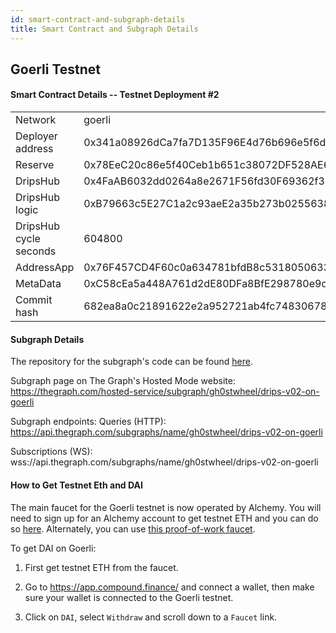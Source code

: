 ```yaml
---
id: smart-contract-and-subgraph-details
title: Smart Contract and Subgraph Details
---
```

  
## Goerli Testnet

#### Smart Contract Details -- Testnet Deployment #2

<table>
<tr><td>Network</td><td>goerli</td></tr>
<tr><td>Deployer address</td><td>0x341a08926dCa7fa7D135F96E4d76b696e5f6d38d</td></tr>
<tr><td>Reserve</td><td>0x78EeC20c86e5f40Ceb1b651c38072DF528AE6407</td></tr>
<tr><td>DripsHub</td><td>0x4FaAB6032dd0264a8e2671F56fd30F69362f31Ad</td></tr>
<tr><td>DripsHub logic</td><td>0xB79663c5E27C1a2c93aeE2a35b273b0255638267</td></tr>
<tr><td>DripsHub cycle seconds</td><td>604800</td></tr>
<tr><td>AddressApp</td><td>0x76F457CD4F60c0a634781bfdB8c5318050633A08</td></tr>
<tr><td>MetaData</td><td>0xC58cEa5a448A761d2dE80DFa8BfE298780e9dd66</td></tr>
<tr><td>Commit hash</td><td>682ea8a0c21891622e2a952721ab4fc748306788</td></tr>
</table>

#### Subgraph Details

The repository for the subgraph's code can be found 
<a href="https://github.com/radicle-dev/drips-subgraph/tree/v0.2" target="_blank">here</a>.

Subgraph page on The Graph's Hosted Mode website:
<br><a href="https://thegraph.com/hosted-service/subgraph/gh0stwheel/drips-v02-on-goerli" target="_blank">https://thegraph.com/hosted-service/subgraph/gh0stwheel/drips-v02-on-goerli</a>

Subgraph endpoints:
Queries (HTTP):
<br>https://api.thegraph.com/subgraphs/name/gh0stwheel/drips-v02-on-goerli

Subscriptions (WS):
<br>wss://api.thegraph.com/subgraphs/name/gh0stwheel/drips-v02-on-goerli

#### How to Get Testnet Eth and DAI

The main faucet for the Goerli testnet is now operated by Alchemy. You will need to sign up for an Alchemy account to get testnet
ETH and you can do so [here][gf]. Alternately, you can use [this proof-of-work faucet][gp].

To get DAI on Goerli:

1. First get testnet ETH from the faucet.

2. Go to <a href="https://app.compound.finance/" target="_blank">https://app.compound.finance/</a> and connect a wallet, then make sure your wallet is connected to the Goerli testnet.

3. Click on `DAI`, select `Withdraw` and scroll down to a `Faucet` link.


[gf]: https://goerlifaucet.com/
[gp]: https://goerli-faucet.pk910.de/
[sb]: https://goerlifaucet.com/